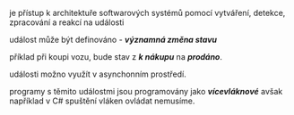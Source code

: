 je přístup k architektuře softwarových systémů pomocí vytváření, detekce, zpracování a reakcí na události

událost může být definováno - **_významná změna stavu_**

příklad při koupi vozu, bude stav z **_k nákupu_** na **_prodáno_**.

události možno využít v asynchonním prostředí.

programy s těmito událostmi jsou programovány jako **_vícevláknové_** avšak například v C# spuštění vláken ovládat nemusíme.